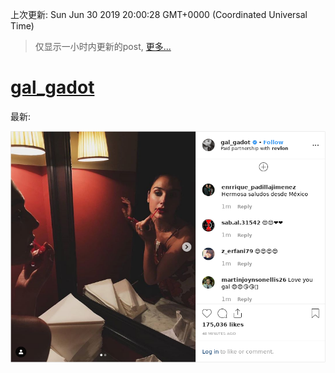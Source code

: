 
  
 上次更新: Sun Jun 30 2019 20:00:28 GMT+0000 (Coordinated Universal Time) 

 > 仅显示一小时内更新的post, [更多...](screenshots/)
  
# [gal_gadot](https://www.instagram.com/gal_gadot/)

最新:

    

![gal_gadot](screenshots/gal_gadot/latest.png?raw=true)

        